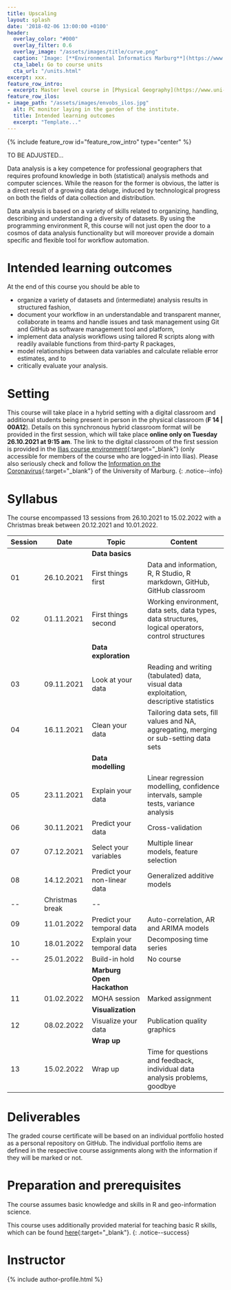 ```yaml
---
title: Upscaling
layout: splash
date: '2018-02-06 13:00:00 +0100'
header:
  overlay_color: "#000"
  overlay_filter: 0.6
  overlay_image: "/assets/images/title/curve.png"
  caption: 'Image: [**Environmental Informatics Marburg**](https://www.uni-marburg.de/en/fb19/disciplines/physisch/environmentalinformatics)'
  cta_label: Go to course units
  cta_url: "/units.html"
excerpt: xxx.
feature_row_intro:
- excerpt: Master level course in [Physical Geography](https://www.uni-marburg.de/de/fb19/studium/studiengaenge/m-sc-physische-geographie/herzlich-willkommen-beim-master-physische-geographie){:target="_blank"} at Marburg University
feature_row_ilos:
- image_path: "/assets/images/envobs_ilos.jpg"
  alt: PC monitor laying in the garden of the institute.
  title: Intended learning outcomes
  excerpt: "Template..."
---
```


{% include feature_row id="feature_row_intro" type="center" %}

TO BE ADJUSTED...

Data analysis is a key competence for professional geographers that requires profound knowledge in both (statistical) analysis methods and computer sciences. While the reason for the former is obvious, the latter is a direct result of a growing data deluge, induced by technological progress on both the fields of data collection and distribution. 

Data analysis is based on a variety of skills related to organizing, handling, describing and understanding a diversity of datasets. 
By using the programming environment R, this course will not just open the door to a cosmos of data analysis functionality but will moreover provide a domain specific and flexible tool for workflow automation.

# Intended learning outcomes
At the end of this course you should be able to
  
* organize a variety of datasets and (intermediate) analysis results in structured fashion,
* document your workflow in an understandable and transparent manner, collaborate in teams and handle issues and task management using Git and GitHub as software management tool and platform,
* implement data analysis workflows using tailored R scripts along with readily available functions from third-party R packages,
* model relationships between data variables and calculate reliable error estimates, and to
* critically evaluate your analysis.



# Setting

This course will take place in a hybrid setting with a digital classroom and additional students being present in person in the physical classroom (**F 14 | 00A12**).
Details on this synchronous hybrid classroom format will be provided in the first session, which will take place **online only on Tuesday 26.10.2021 at 9:15 am**.
The link to the digital classroom of the first session is provided in the [Ilias course environment](https://ilias.uni-marburg.de/goto.php?target=crs_2593121&client_id=UNIMR){:target="_blank"} (only accessible for members of the course who are logged-in into Ilias). 
Please also seriously check and follow the [Information on the Coronavirus](https://www.uni-marburg.de/de/universitaet/administration/sicherheit/coronavirus){:target="_blank"} of the University of Marburg.
{: .notice--info}



# Syllabus

The course encompassed 13 sessions from 26.10.2021 to 15.02.2022 with a Christmas break between 20.12.2021 and 10.01.2022.

| Session | Date | Topic | Content |
|---------|------|-------|---------|
||| **Data basics** |
| 01 | 26.10.2021 | First things first           | Data and information, R, R Studio, R markdown, GitHub, GitHub classroom |
| 02 | 01.11.2021 | First things second          | Working environment, data sets, data types, data structures, logical operators, control structures |
||| **Data exploration** |
| 03 | 09.11.2021 | Look at your data            | Reading and writing (tabulated) data, visual data exploitation, descriptive statistics |
| 04 | 16.11.2021 | Clean your data              | Tailoring data sets, fill values and NA, aggregating, merging or sub-setting data sets |
||| **Data modelling** |
| 05 | 23.11.2021 | Explain your data            | Linear regression modelling, confidence intervals, sample tests, variance analysis |
| 06 | 30.11.2021 | Predict your data            | Cross-validation |
| 07 | 07.12.2021 | Select your variables        | Multiple linear models, feature selection |
| 08 | 14.12.2021 | Predict your non-linear data | Generalized additive models |
| -- | Christmas break              | -- |
| 09 | 11.01.2022 | Predict your temporal data   | Auto-correlation, AR and ARIMA models |
| 10 | 18.01.2022 | Explain your temporal data   | Decomposing time series |
| -- | 25.01.2022 | Build-in hold                | No course  |
||| **Marburg Open Hackathon** |
| 11 | 01.02.2022 | MOHA session                 | Marked assignment |
||| **Visualization** |
| 12 | 08.02.2022 | Visualize your data          | Publication quality graphics |
||| **Wrap up** |
| 13 | 15.02.2022 | Wrap up                      | Time for questions and feedback, individual data analysis problems, goodbye |


# Deliverables

The graded course certificate will be based on an individual portfolio hosted as a personal repository on GitHub. The individual portfolio items are defined in the respective course assignments along with the information if they will be marked or not.


# Preparation and prerequisites

The course assumes basic knowledge and skills in R and geo-information science.

This course uses additionally provided material for teaching basic R skills, 
which can be found [here](https://geomoer.github.io/moer-base-r/){:target="_blank"}.
{: .notice--success}

# Instructor
{% include author-profile.html %}

